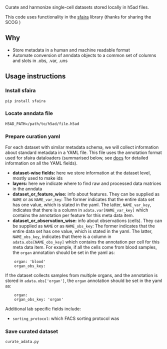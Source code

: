 Curate and harmonize single-cell datasets stored locally in h5ad files. 

This code uses functionality in the [sfaira](https://sfaira.readthedocs.io/en/latest/index.html) library (thanks for sharing the SCOG )

## Why
- Store metadata in a human and machine readable format
- Automate conversion of anndata objects to a common set of columns and slots in .obs, .var, .uns

## Usage instructions

### Install sfaira
```
pip install sfaira
```

### Locate anndata file
```
H5AD_PATH=/path/to/h5ad/file.h5ad
```

### Prepare curation yaml
For each dataset with similar metadata schema, we will collect information about standard metadata in a YAML file. This file uses the annotation format used for sfaira dataloaders (summarised below, see [docs](https://sfaira.readthedocs.io/en/latest/adding_datasets.html#field-descriptions) for detailed information on all the YAML fields).

- **dataset-wise fields:** here we store information at the dataset level, mostly used to make ids
- **layers:** here we indicate where to find raw and processed data matrices in the anndata 
- **dataset_or_feature_wise:** info about features. They can be supplied as `NAME` or as `NAME_var_key`: The former indicates that the entire data set has one value, which is stated in the yaml. The latter, `NAME_var_key`, indicates that there is a column in `adata.var[NAME_var_key]` which contains the annotation per feature for this meta data item.
- **dataset_or_observation_wise:** info about observations (cells). They can be supplied as `NAME` or as `NAME_obs_key`: The former indicates that the entire data set has one value, which is stated in the yaml. The latter, `NAME_obs_key`, indicates that there is a column in `adata.obs[NAME_obs_key]` which contains the annotation per cell for this meta data item. For example, if all the cells come from blood samples, the `organ` annotation should be set in the yaml as:
```
    organ: 'blood'
    organ_obs_key: 
```  
If the dataset collects samples from multiple organs, and the annotation is stored in `adata.obs['organ']`, the `organ` annotation should be set in the yaml as:
```
    organ:
    organ_obs_key: 'organ'
```  


Additional lab specific fields include:
- `sorting_protocol`: which FACS sorting protocol was  

### Save curated dataset
```
curate_adata.py
```
 


